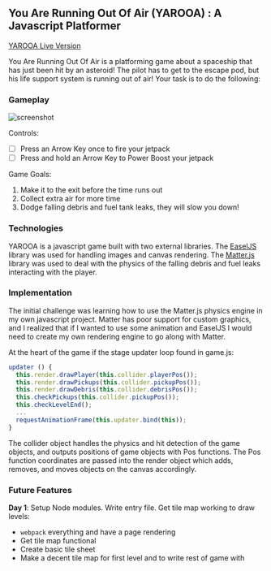 [live]: https://www.peterdegenaro.com/YAROOA
[easel]: http://www.createjs.com/easeljs
[matter]: http://brm.io/matter-js/

## You Are Running Out Of Air (YAROOA) : A Javascript Platformer

[YAROOA Live Version][live]

You Are Running Out Of Air is a platforming game about a spaceship that has just
been hit by an asteroid! The pilot has to get to the escape pod, but his life
support system is running out of air! Your task is to do the following:

### Gameplay

![screenshot](https://raw.githubusercontent.com/mincer-ray/jsgame/master/Screen%20Shot%202016-12-19%20at%2010.41.07%20PM.png)

Controls:
- [ ] Press an Arrow Key once to fire your jetpack
- [ ] Press and hold an Arrow Key to Power Boost your jetpack

Game Goals:
1) Make it to the exit before the time runs out
2) Collect extra air for more time
3) Dodge falling debris and fuel tank leaks, they will slow you down!

### Technologies

YAROOA is a javascript game built with two external libraries. The [EaselJS][easel]
library was used for handling images and canvas rendering. The [Matter.js][matter]
library was used to deal with the physics of the falling debris and fuel leaks
interacting with the player.


### Implementation

The initial challenge was learning how to use the Matter.js physics engine in my own javascript project. Matter has poor support for custom graphics, and I realized that if I wanted to use some animation and EaselJS I would need to create my own rendering engine to go along with Matter.

At the heart of the game if the stage updater loop found in game.js:
```javascript
updater () {
  this.render.drawPlayer(this.collider.playerPos());
  this.render.drawPickups(this.collider.pickupPos());
  this.render.drawDebris(this.collider.debrisPos());
  this.checkPickups(this.collider.pickupPos());
  this.checkLevelEnd();
  ...
  requestAnimationFrame(this.updater.bind(this));
}
```

The collider object handles the physics and hit detection of the game objects, and outputs positions of game objects with Pos functions. The Pos function coordinates are passed into the render object which adds, removes, and moves objects on the canvas accordingly.

### Future Features

**Day 1**: Setup Node modules. Write entry file. Get tile map working to draw levels:

- `webpack` everything and have a page rendering
- Get tile map functional
- Create basic tile sheet
- Make a decent tile map for first level and to write rest of game with
